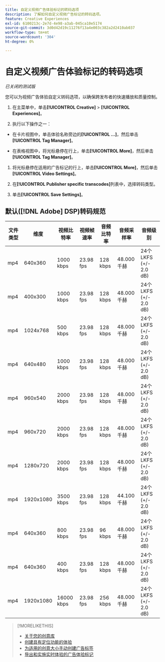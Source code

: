 ```yaml
---
title: 自定义视频广告体验标记的转码选项
description: 了解如何自定义视频广告标记的转码选项。
feature: Creative Experiences
exl-id: 6100213c-2e7d-4e98-a3ab-045ca10e5174
source-git-commit: 3d0d42d19c11276f13a4e003c382a2d2410ab037
workflow-type: tm+mt
source-wordcount: '304'
ht-degree: 0%

---
```


# 自定义视频广告体验标记的转码选项

*已关闭的测试版*

您可以为视频广告体验自定义转码选项，以确保跨发布者的快速播放和质量控制。

1. 在主菜单中，单击&#x200B;**[!UICONTROL Creative]** > **[!UICONTROL Experiences]**。

1. 执行以下操作之一：

* 在卡片视图中，单击体验名称旁边的&#x200B;**[!UICONTROL ...]**，然后单击&#x200B;**[!UICONTROL Tag Manager]**。

* 在表格视图中，将光标悬停在行上，单击&#x200B;**[!UICONTROL More]**，然后单击&#x200B;**[!UICONTROL Tag Manager]**。

1. 将光标悬停在适用的广告标记的行上，单击&#x200B;**[!UICONTROL More]**，然后单击&#x200B;**[!UICONTROL Video Settings]**。

1. 在&#x200B;**[!UICONTROL Publisher specific transcodes]**&#x200B;列表中，选择转码类型。

1. 单击&#x200B;**[!UICONTROL Save Settings]**。

## 默认([!DNL Adobe] DSP)转码规范

| 文件类型 | 维度 | 视频比特率 | 视频帧速率 | 音频比特率 | 音频采样率 | 音频级别 |
|---|---|---|---|---|---|---|
| mp4 | 640x360 | 1000 kbps | 23.98 fps | 128 kbps | 48.000千赫 | 24个LKFS (+/- 2.0 dB) |
| mp4 | 400x300 | 1000 kbps | 23.98 fps | 128 kbps | 48.000千赫 | 24个LKFS (+/- 2.0 dB) |
| mp4 | 1024x768 | 500 kbps | 23.98 fps | 128 kbps | 48.000千赫 | 24个LKFS (+/- 2.0 dB) |
| mp4 | 640x480 | 1000 kbps | 23.98 fps | 128 kbps | 48.000千赫 | 24个LKFS (+/- 2.0 dB) |
| mp4 | 960x540 | 2000 kbps | 23.98 fps | 128 kbps | 48.000千赫 | 24个LKFS (+/- 2.0 dB) |
| mp4 | 960x720 | 2000 kbps | 23.98 fps | 128 kbps | 48.000千赫 | 24个LKFS (+/- 2.0 dB) |
| mp4 | 1280x720 | 2000 kbps | 23.98 fps | 128 kbps | 48.000千赫 | 24个LKFS (+/- 2.0 dB) |
| mp4 | 1920x1080 | 3500 kbps | 23.98 fps | 128 kbps | 44.100千赫 | 24个LKFS (+/- 2.0 dB) |
| mp4 | 640x360 | 800 kbps | 23.98 fps | 96 kbps | 48.000千赫 | 24个LKFS (+/- 2.0 dB) |
| mp4 | 640x360 | 400 kbps | 23.98 fps | 128 kbps | 48.000千赫 | 24个LKFS (+/- 2.0 dB) |
| mp4 | 1920x1080 | 16000 kbps | 23.98 fps | 256 kbps | 48.000千赫 | 24个LKFS (+/- 2.0 dB) |

>[!MORELIKETHIS]
>
>* [关于您的创意库](/help/creative/creative-libraries/creative-libraries-about.md)
>* [创建具有定位功能的体验](/help/creative/experiences/experience-create-targeting.md)
>* [为适用的创意大小手动创建广告标签](experience-tag-create-manually.md)
>* [导出和实施实时体验的广告体验标记](experience-tag-export.md)
